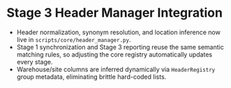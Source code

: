 # Stage 3 Header Manager Integration

- Header normalization, synonym resolution, and location inference now live in `scripts/core/header_manager.py`.
- Stage 1 synchronization and Stage 3 reporting reuse the same semantic matching rules, so adjusting the core registry automatically updates every stage.
- Warehouse/site columns are inferred dynamically via `HeaderRegistry` group metadata, eliminating brittle hard-coded lists.
